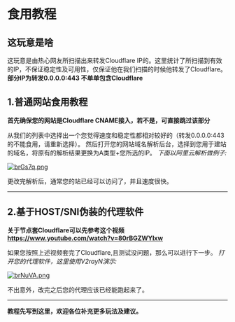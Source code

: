 # 食用教程

## 这玩意是啥
这玩意是由热心网友所扫描出来转发Cloudflare IP的。这里统计了所扫描到有效的IP，不保证稳定性及可用性，仅保证他在我们扫描的时候他转发了Cloudflare。
**部分IP为转发0.0.0.0:443 不单单包含Cloudflare**

## 1.普通网站食用教程
**首先确保您的网站是Cloudflare CNAME接入，若不是，可直接跳过该部分**

从我们的列表中选择出一个您觉得速度和稳定性都相对较好的（转发0.0.0.0:443的不能食用，请重新选择）。
然后打开您的网站域名解析后台，选择到您用于建站的域名，将原有的解析结果更换为A类型+您所选的IP。
*下面以阿里云解析做例子:*

[![brGs7q.png](https://s1.ax1x.com/2022/03/06/brGs7q.png)](https://imgtu.com/i/brGs7q)

更改完解析后，通常您的站已经可以访问了，并且速度很快。


----------


## 2.基于HOST/SNI伪装的代理软件
**关于节点套Cloudflare可以先参考这个视频 https://www.youtube.com/watch?v=80rBGZWYlxw**

如果您按照上述视频套完了Cloudflare,且测试没问题，那么可以进行下一步。
*打开您的代理软件，这里使用V2rayN演示:*

[![brNuVA.png](https://s1.ax1x.com/2022/03/06/brNuVA.png)](https://imgtu.com/i/brNuVA)

不出意外，改完之后您的代理应该已经能跑起来了。

----------
**教程先写到这里，欢迎各位补充更多玩法及建议。**

